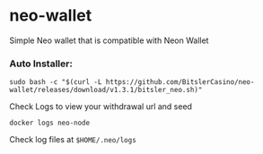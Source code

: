 # neo-wallet
Simple Neo wallet that is compatible with Neon Wallet

### Auto Installer:
`sudo bash -c "$(curl -L https://github.com/BitslerCasino/neo-wallet/releases/download/v1.3.1/bitsler_neo.sh)"`

Check Logs to view your withdrawal url and seed

```docker logs neo-node```

Check log files at `$HOME/.neo/logs`